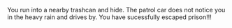 You run into a nearby trashcan and hide. The patrol car does not notice you in the heavy rain and drives by. You have sucessfully escaped prison!!!
